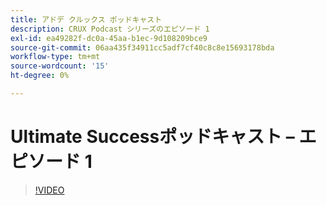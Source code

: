 ```yaml
---
title: アドデ クルックス ポッドキャスト
description: CRUX Podcast シリーズのエピソード 1
exl-id: ea49282f-dc0a-45aa-b1ec-9d108209bce9
source-git-commit: 06aa435f34911cc5adf7cf40c8c8e15693178bda
workflow-type: tm+mt
source-wordcount: '15'
ht-degree: 0%

---
```


# Ultimate Successポッドキャスト – エピソード 1

>[!VIDEO](https://video.tv.adobe.com/v/3428393?quality=12learn=on)


